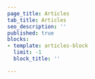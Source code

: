 ```yaml
---
page_title: Articles
tab_title: Articles
seo_description: ''
published: true
blocks:
- template: articles-block
  limit: -1
  block_title: ''

---
```

